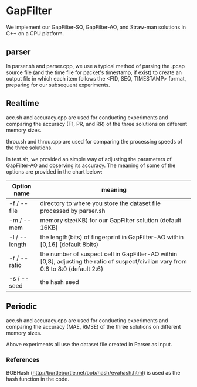 # GapFilter

We implement our GapFilter-SO, GapFilter-AO, and Straw-man solutions in C++ on a CPU platform. 

## parser

In parser.sh and parser.cpp, we use a typical method of parsing the .pcap source file (and the time file for packet's timestamp, if exist) to create an output file in which each item follows the <FID, SEQ, TIMESTAMP> format, preparing for our subsequent experiments.

## Realtime

acc.sh and accuracy.cpp are used for conducting experiments and comparing the accuracy (F1, PR, and RR) of the three solutions on different memory sizes.

throu.sh and throu.cpp are used for comparing the processing speeds of the three solutions.

In test.sh, we provided an simple way of adjusting the parameters of GapFilter-AO and observing its accuracy. The meaning of some of the options are provided in the chart below: 

| Option name      | meaning                                                               |
|--------------------|-----------------------------------------------------------------------|
| -f / --file        | directory to where you store the dataset file processed by parser.sh                             |
| -m / --mem       | memory size(KB) for our GapFilter solution (default 16KB)                                              |
| -l / --length       | the length(bits) of fingerprint in GapFilter-AO within [0,16] (default 8bits)                                           |
| -r / --ratio       | the number of suspect cell in  GapFilter-AO within [0,8], adjusting the ratio of suspect/civilian vary from 0:8 to 8:0 (default 2:6)                           |
| -s / --seed        | the hash seed                                                   |

## Periodic 

acc.sh and accuracy.cpp are used for conducting experiments and comparing the accuracy (MAE, RMSE) of the three solutions on different memory sizes.

Above experiments all use the dataset file created in Parser as input.

### References
BOBHash (http://burtleburtle.net/bob/hash/evahash.html) is used as the hash function in the code.
